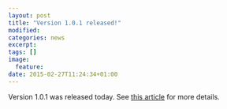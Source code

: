 ```yaml
---
layout: post
title: "Version 1.0.1 released!"
modified:
categories: news
excerpt:
tags: []
image:
  feature:
date: 2015-02-27T11:24:34+01:00
---
```


Version 1.0.1 was released today. See [this article](http://dejv78.blogspot.cz/2015/02/jfxcommons-version-100-released.html) for more details.

